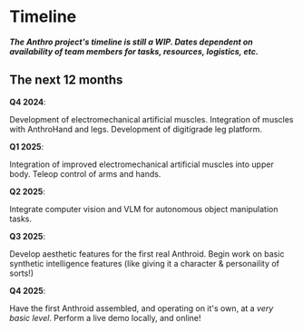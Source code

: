 # Timeline

***The Anthro project's timeline is still a WIP. Dates dependent on availability of team members for tasks, resources, logistics, etc.***

## The next 12 months

**Q4 2024**: 

Development of electromechanical artificial muscles. Integration of muscles with AnthroHand and legs. Development of digitigrade leg platform.

**Q1 2025**: 

Integration of improved electromechanical artificial muscles into upper body. Teleop control of arms and hands.

**Q2 2025**:

Integrate computer vision and VLM for autonomous object manipulation tasks. 

**Q3 2025**: 

Develop aesthetic features for the first real Anthroid. Begin work on basic synthetic intelligence features (like giving it a character & personaility of sorts!)

**Q4 2025**: 

Have the first Anthroid assembled, and operating on it's own, at a *very basic level*. Perform a live demo locally, and online!
